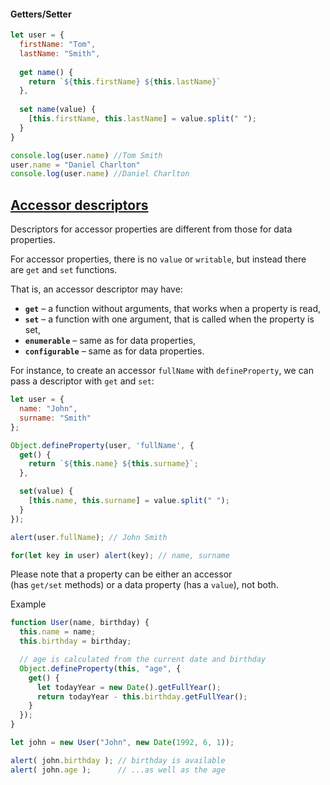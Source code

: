 #### Getters/Setter
```javascript
let user = {
  firstName: "Tom",
  lastName: "Smith",
  
  get name() {
    return `${this.firstName} ${this.lastName}`
  },
  
  set name(value) {
    [this.firstName, this.lastName] = value.split(" ");
  }
}

console.log(user.name) //Tom Smith
user.name = "Daniel Charlton"
console.log(user.name) //Daniel Charlton
```


## [Accessor descriptors](https://javascript.info/property-accessors#accessor-descriptors)

Descriptors for accessor properties are different from those for data properties.

For accessor properties, there is no `value` or `writable`, but instead there are `get` and `set` functions.

That is, an accessor descriptor may have:

- **`get`** – a function without arguments, that works when a property is read,
- **`set`** – a function with one argument, that is called when the property is set,
- **`enumerable`** – same as for data properties,
- **`configurable`** – same as for data properties.

For instance, to create an accessor `fullName` with `defineProperty`, we can pass a descriptor with `get` and `set`:

```js
let user = {
  name: "John",
  surname: "Smith"
};

Object.defineProperty(user, 'fullName', {
  get() {
    return `${this.name} ${this.surname}`;
  },

  set(value) {
    [this.name, this.surname] = value.split(" ");
  }
});

alert(user.fullName); // John Smith

for(let key in user) alert(key); // name, surname
```

Please note that a property can be either an accessor (has `get/set` methods) or a data property (has a `value`), not both.

Example
```js
function User(name, birthday) {
  this.name = name;
  this.birthday = birthday;

  // age is calculated from the current date and birthday
  Object.defineProperty(this, "age", {
    get() {
      let todayYear = new Date().getFullYear();
      return todayYear - this.birthday.getFullYear();
    }
  });
}

let john = new User("John", new Date(1992, 6, 1));

alert( john.birthday ); // birthday is available
alert( john.age );      // ...as well as the age
```



